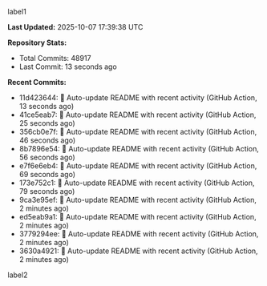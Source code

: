 
label1 
<!-- ACTIVITY_START -->
**Last Updated:** 2025-10-07 17:39:38 UTC

**Repository Stats:**
- Total Commits: 48917
- Last Commit: 13 seconds ago

**Recent Commits:**
- 11d423644: 🤖 Auto-update README with recent activity (GitHub Action, 13 seconds ago)
- 41ce5eab7: 🤖 Auto-update README with recent activity (GitHub Action, 25 seconds ago)
- 356cb0e7f: 🤖 Auto-update README with recent activity (GitHub Action, 46 seconds ago)
- 8b7896e54: 🤖 Auto-update README with recent activity (GitHub Action, 56 seconds ago)
- e7f6e6eb4: 🤖 Auto-update README with recent activity (GitHub Action, 69 seconds ago)
- 173e752c1: 🤖 Auto-update README with recent activity (GitHub Action, 79 seconds ago)
- 9ca3e95ef: 🤖 Auto-update README with recent activity (GitHub Action, 2 minutes ago)
- ed5eab9a1: 🤖 Auto-update README with recent activity (GitHub Action, 2 minutes ago)
- 3779294ee: 🤖 Auto-update README with recent activity (GitHub Action, 2 minutes ago)
- 3630a4921: 🤖 Auto-update README with recent activity (GitHub Action, 2 minutes ago)
<!-- ACTIVITY_END -->

label2

